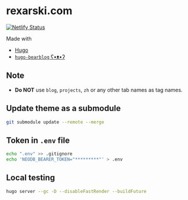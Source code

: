 # rexarski.com

[![Netlify Status](https://api.netlify.com/api/v1/badges/7b30b16b-f3d1-43e2-abf5-c1708e515cbf/deploy-status)](https://app.netlify.com/sites/rexarski/deploys)

Made with

- [Hugo](https://gohugo.io/)
- [`hugo-bearblog` ʕ•ᴥ•ʔ](https://github.com/janraasch/hugo-bearblog)

## Note

- **Do NOT** use `blog`, `projects`, `zh` or any other tab names as tag names.

## Update theme as a submodule

```bash
git submodule update --remote --merge
```

## Token in `.env` file

```bash
echo ".env" >> .gitignore
echo 'NEODB_BEARER_TOKEN="*********"' > .env
```

## Local testing

```bash
hugo server --gc -D --disableFastRender --buildFuture
```
